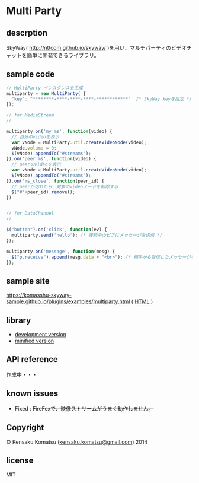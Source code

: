 # Multi Party

## descrption

SkyWay( http://nttcom.github.io/skyway/ )を用い、マルチパーティのビデオチャットを簡単に開発できるライブラリ。

## sample code

```javascript
// MultiParty インスタンスを生成
multiparty = new MultiParty( {
  "key": "********-****-****-****-************"  /* SkyWay keyを指定 */
});

// for MediaStream
//

multiparty.on('my_ms', function(video) {
  // 自分のvideoを表示
  var vNode = MultiParty.util.createVideoNode(video);
  vNode.volume = 0;
  $(vNode).appendTo("#streams");
}).on('peer_ms', function(video) {
  // peerのvideoを表示
  var vNode = MultiParty.util.createVideoNode(video);
  $(vNode).appendTo("#streams");
}).on('ms_close', function(peer_id) {
  // peerが切れたら、対象のvideoノードを削除する
  $("#"+peer_id).remove();
})


// for DataChannel
//

$("button").on('click', function(ev) {
  multiparty.send('hello'); /* 接続中のピアにメッセージを送信 */
});

multiparty.on('message', function(mesg) {
  $("p.receive").append(mesg.data + "<br>"); /* 相手から受信したメッセージを表示 */
});
```

## sample site

https://komasshu-skyway-sample.github.io/plugins/examples/multiparty.html
( [HTML](https://github.com/komasshu-skyway-sample/plugins/blob/master/examples/multiparty.html) )

## library

- [development version](https://raw.githubusercontent.com/komasshu-skyway-sample/plugins/master/multiparty/dist/multiparty.js)
- [minified version](https://raw.githubusercontent.com/komasshu-skyway-sample/plugins/master/multiparty/dist/multiparty.min.js)

## API reference

作成中・・・

## known issues

- Fixed : ~~FireFoxで、映像ストリームがうまく動作しません。~~

## Copyright

&copy; Kensaku Komatsu (kensaku.komatsu@gmail.com) 2014

## license

MIT

